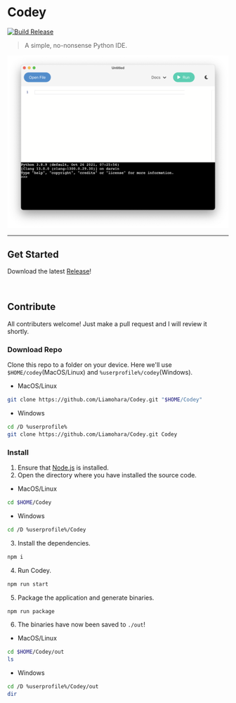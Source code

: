 # Codey

[![Build Release](https://github.com/Liamohara/Codey/actions/workflows/build_release.yml/badge.svg?branch=master)](https://github.com/Liamohara/Codey/actions/workflows/build_release.yml)

> A simple, no-nonsense Python IDE.

<img src="./screenshot.png" width="864">

---

## Get Started
Download the latest [Release](https://github.com/Liamohara/Codey/releases/tag/latest)!

&nbsp;

## Contribute
All contributers welcome! Just make a pull request and I will review it shortly.

### Download Repo
Clone this repo to a folder on your device. Here we'll use `$HOME/codey`(MacOS/Linux) and `%userprofile%/codey`(Windows).
* MacOS/Linux
```sh
git clone https://github.com/Liamohara/Codey.git "$HOME/Codey"
```
* Windows
```sh
cd /D %userprofile%
git clone https://github.com/Liamohara/Codey.git Codey
```
### Install
1. Ensure that [Node.js](https://nodejs.org/en/download/) is installed.
2. Open the directory where you have installed the source code.
* MacOS/Linux
```sh
cd $HOME/Codey
```
* Windows
```sh
cd /D %userprofile%/Codey
```
3. Install the dependencies.
```sh
npm i
```
4. Run Codey.
```sh
npm run start
```
5. Package the application and generate binaries.
```sh
npm run package
```
6. The binaries have now been saved to `./out`!
* MacOS/Linux
```sh
cd $HOME/Codey/out
ls
```
* Windows
```sh
cd /D %userprofile%/Codey/out
dir
```

